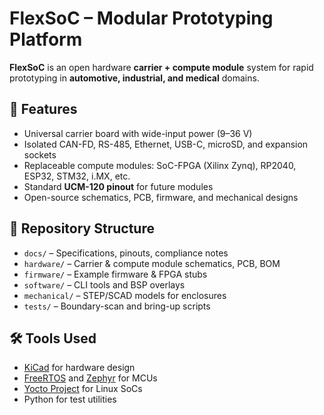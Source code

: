 # FlexSoC – Modular Prototyping Platform

**FlexSoC** is an open hardware **carrier + compute module** system for rapid prototyping 
in **automotive, industrial, and medical** domains.

## 🔑 Features
- Universal carrier board with wide-input power (9–36 V)
- Isolated CAN-FD, RS-485, Ethernet, USB-C, microSD, and expansion sockets
- Replaceable compute modules: SoC-FPGA (Xilinx Zynq), RP2040, ESP32, STM32, i.MX, etc.
- Standard **UCM-120 pinout** for future modules
- Open-source schematics, PCB, firmware, and mechanical designs

## 📂 Repository Structure
- `docs/` – Specifications, pinouts, compliance notes
- `hardware/` – Carrier & compute module schematics, PCB, BOM
- `firmware/` – Example firmware & FPGA stubs
- `software/` – CLI tools and BSP overlays
- `mechanical/` – STEP/SCAD models for enclosures
- `tests/` – Boundary-scan and bring-up scripts

## 🛠️ Tools Used
- [KiCad](https://www.kicad.org/) for hardware design
- [FreeRTOS](https://www.freertos.org/) and [Zephyr](https://zephyrproject.org/) for MCUs
- [Yocto Project](https://www.yoctoproject.org/) for Linux SoCs
- Python for test utilities

